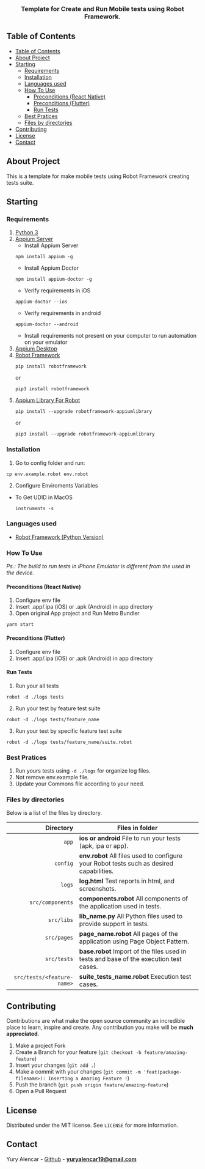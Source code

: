 <br />
<p align="center">
  <h3 align="center">Template for Create and Run Mobile tests using Robot Framework.</h3>
</p>

<!-- TABLE OF CONTENTS -->

## Table of Contents

- [Table of Contents](#table-of-contents)
- [About Project](#about-project)
- [Starting](#starting)
  - [Requirements](#requirements)
  - [Installation](#installation)
  - [Languages used](#languages-used)
  - [How To Use](#how-to-use)
    - [Preconditions (React Native)](#preconditions-react-native)
    - [Preconditions (Flutter)](#preconditions-flutter)
    - [Run Tests](#run-tests)
  - [Best Pratices](#best-pratices)
  - [Files by directories](#files-by-directories)
- [Contributing](#contributing)
- [License](#license)
- [Contact](#contact)

## About Project

This is a template for make mobile tests using Robot Framework creating tests suite.

## Starting

### Requirements

1. [Python 3](https://www.python.org/downloads/)
2. [Appium Server](https://github.com/appium/appium-desktop)
    * Install Appium Server
    ```
    npm install appium -g
    ```
    * Install Appium Doctor
    ```
    npm install appium-doctor -g
    ```
    * Verify requirements in iOS
    ```
    appium-doctor --ios
    ```
    * Verify requirements in android
    ```
    appium-doctor --android
    ```
    * Install requirements not present on your computer to run automation on your emulator
3. [Appium Desktop](https://github.com/appium/appium-desktop)
4. [Robot Framework](https://robotframework.org/)
    ```
    pip install robotframework
    ```
    or
    ```
    pip3 install robotframework
    ```
5. [Appium Library For Robot](https://github.com/serhatbolsu/robotframework-appiumlibrary)
    ```
    pip install --upgrade robotframework-appiumlibrary
    ```
    or
    ```
    pip3 install --upgrade robotframework-appiumlibrary
    ```

### Installation

1. Go to config folder and run:
  ```
  cp env.example.robot env.robot
  ```
2. Configure Enviroments Variables
  * To Get UDID in MacOS
    ```
    instruments -s
    ```

### Languages used

- [Robot Framework (Python Version)](https://robotframework.org/)

### How To Use

_Ps.: The build to run tests in iPhone Emulator is different from the used in the device._

#### Preconditions (React Native)
1. Configure env file
2. Insert .app/.ipa (iOS) or .apk (Android) in app directory
3. Open original App project and Run Metro Bundler
```
yarn start
```

#### Preconditions (Flutter)
1. Configure env file
2. Insert .app/.ipa (iOS) or .apk (Android) in app directory

#### Run Tests

1. Run your all tests
```
robot -d ./logs tests
```

2. Run your test by feature test suite
```
robot -d ./logs tests/feature_name
```

3. Run your test by specific feature test suite
```
robot -d ./logs tests/feature_name/suite.robot
```

### Best Pratices

1. Run yours tests using `-d ./logs` for organize log files.
2. Not remove env.example file.
3. Update your Commons file according to your need.

### Files by directories

Below is a list of the files by directory.

|               Directory | Files in folder                                                               |
| ----------------------: | ----------------------------------------------------------------------------- |
|                   `app` | **ios or android** File to run your tests (apk, ipa or app).   |
|                `config` | **env.robot** All files used to configure your Robot tests such as desired capabilities.  |
|                  `logs` | **log.html** Test reports in html, and screenshots.  |
|        `src/components` | **components.robot** All components of the application used in tests.  |
|              `src/libs` | **lib_name.py** All Python files used to provide support in tests.  |
|             `src/pages` | **page_name.robot** All pages of the application using Page Object Pattern.  |
|             `src/tests` | **base.robot** Import of the files used in tests and base of the execution test cases.   |
| `src/tests/<feature-name>` | **suite_tests_name.robot** Execution test cases.   |

## Contributing

Contributions are what make the open source community an incredible place to learn, inspire and create. Any contribution you make will be **much appreciated**.
1. Make a project Fork
2. Create a Branch for your feature (`git checkout -b feature/amazing-feature`)
3. Insert your changes (`git add .`)
4. Make a commit with your changes (`git commit -m 'feat(package-filename>): Inserting a Amazing Feature !`)
5. Push the branch (`git push origin feature/amazing-feature`)
6. Open a Pull Request

## License

Distributed under the MIT license. See `LICENSE` for more information.

## Contact

Yury Alencar - [Github](https://github.com/yuryalencar) - **yuryalencar19@gmail.com**
